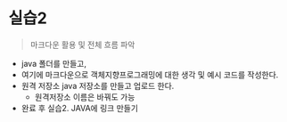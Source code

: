 # 실습2

> 마크다운 활용 및 전체 흐름 파악

* java 폴더를 만들고,
* 여기에 마크다운으로 객체지향프로그래밍에 대한 생각 및 예시 코드를 작성한다. 
* 원격 저장소 java 저장소를 만들고 업로드 한다.
  * 원격저장소 이름은 바꿔도 가능
* 완료 후 실습2. JAVA에 링크 만들기
